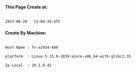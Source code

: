 
   
#### This Page Create at:

```bash

2023-06-20 - 13:04:39 UTC

```

#### Create By Machine:

```bash

Host Name : fv-az934-486

platform  : Linux-5.15.0-1039-azure-x86_64-with-glibc2.35

Ip Local  : 10.1.0.42

```

